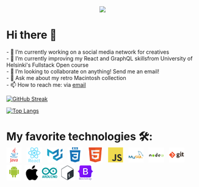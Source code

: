 
<div id="header" align="center">
  <img src="https://media.giphy.com/media/B6IBrYTyvo1UJOXF9u/giphy.gif" width="100"/>
</div>
<h1> Hi there 👋</h1>

<p>
- 🔭 I’m currently working on a social media network for creatives <br>
- 🌱 I’m currently improving my React and GraphQL skillsfrom University of Helsinki's Fullstack Open course<br>
- 👯 I’m looking to collaborate on anything! Send me an email!<br>
- 💬 Ask me about my retro Macintosh collection<br>
- 📫 How to reach me: via <a href="mailto:miles@milesacq.com">email</a> <br>
</p>

[![GitHub Streak](http://github-readme-streak-stats.herokuapp.com?user=link5669&theme=dark&background=000000)](https://git.io/streak-stats)

[![Top Langs](https://github-readme-stats.vercel.app/api/top-langs/?username=link5669&layout=compact&theme=vision-friendly-dark)](https://github.com/anuraghazra/github-readme-stats)

<h1>My favorite technologies 🛠: 
<div>
  <img src="https://github.com/devicons/devicon/blob/master/icons/java/java-original-wordmark.svg" title="Java" alt="Java" width="40" height="40"/>&nbsp;
  <img src="https://github.com/devicons/devicon/blob/master/icons/react/react-original-wordmark.svg" title="React" alt="React" width="40" height="40"/>&nbsp;
  <img src="https://github.com/devicons/devicon/blob/master/icons/materialui/materialui-original.svg" title="Material UI" alt="Material UI" width="40" height="40"/>&nbsp;
  <img src="https://github.com/devicons/devicon/blob/master/icons/css3/css3-plain-wordmark.svg"  title="CSS3" alt="CSS" width="40" height="40"/>&nbsp;
  <img src="https://github.com/devicons/devicon/blob/master/icons/html5/html5-original.svg" title="HTML5" alt="HTML" width="40" height="40"/>&nbsp;
  <img src="https://github.com/devicons/devicon/blob/master/icons/javascript/javascript-original.svg" title="JavaScript" alt="JavaScript" width="40" height="40"/>&nbsp;
  <img src="https://github.com/devicons/devicon/blob/master/icons/mysql/mysql-original-wordmark.svg" title="MySQL"  alt="MySQL" width="40" height="40"/>&nbsp;
  <img src="https://github.com/devicons/devicon/blob/master/icons/nodejs/nodejs-original-wordmark.svg" title="NodeJS" alt="NodeJS" width="40" height="40"/>&nbsp;
  <img src="https://github.com/devicons/devicon/blob/master/icons/git/git-original-wordmark.svg" title="Git" **alt="Git" width="40" height="40"/>
<img src="https://github.com/devicons/devicon/blob/master/icons/android/android-original-wordmark.svg" title="Android" **alt="Android" width="40" height="40"/>
<img src="https://github.com/devicons/devicon/blob/master/icons/apple/apple-original.svg" title="Apple" **alt="Apple" width="40" height="40"/>
<img src="https://github.com/devicons/devicon/blob/master/icons/arduino/arduino-original-wordmark.svg" title="Arduino" **alt="Arduino" width="40" height="40"/>
<img src="https://github.com/devicons/devicon/blob/master/icons/bash/bash-original.svg" title="Bash" **alt="Bash" width="40" height="40"/>
<img src="https://github.com/devicons/devicon/blob/master/icons/bootstrap/bootstrap-original-wordmark.svg" title="Bootstrap" **alt="Bootstrap" width="40" height="40"/>


</div>
